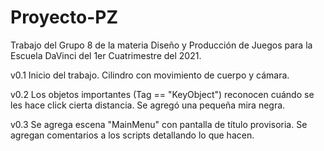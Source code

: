 # Proyecto-PZ
 Trabajo del Grupo 8 de la materia Diseño y Producción de Juegos para la Escuela DaVinci del 1er Cuatrimestre del 2021.
 
v0.1
Inicio del trabajo.
Cilindro con movimiento de cuerpo y cámara.

v0.2
Los objetos importantes (Tag == "KeyObject") reconocen cuándo se les hace click cierta distancia.
Se agregó una pequeña mira negra.

v0.3
Se agrega escena "MainMenu" con pantalla de título provisoria.
Se agregan comentarios a los scripts detallando lo que hacen.

